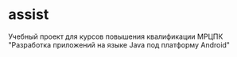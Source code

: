 # assist
Учебный проект для курсов повышения квалификации МРЦПК "Разработка приложений на языке Java под платформу Android"
